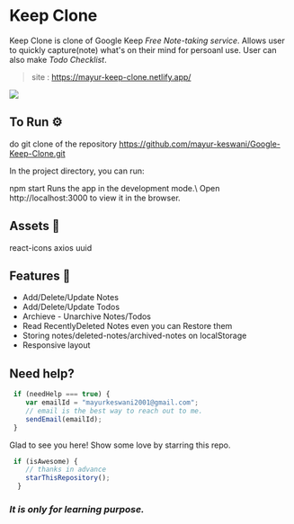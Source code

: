 # Keep Clone

Keep Clone is clone of Google Keep _Free Note-taking service_. 
Allows user to quickly capture(note) what's on their mind for persoanl use. User can also make _Todo  Checklist_.
>site : https://mayur-keep-clone.netlify.app/

![](Animation.gif)
## To Run ⚙️
do git clone of the repository https://github.com/mayur-keswani/Google-Keep-Clone.git

In the project directory, you can run:

npm start
Runs the app in the development mode.\ Open http://localhost:3000 to view it in the browser.


## Assets 🔨
react-icons
axios
uuid
## Features 🌟
 - Add/Delete/Update Notes
 - Add/Delete/Update Todos
 - Archieve - Unarchive Notes/Todos
 - Read RecentlyDeleted Notes even you can Restore them
 - Storing notes/deleted-notes/archived-notes on localStorage
 - Responsive layout 

 ## Need help?
 ```Javascript
  if (needHelp === true) {
     var emailId = "mayurkeswani2001@gmail.com";
     // email is the best way to reach out to me.
     sendEmail(emailId);
  }
```
Glad to see you here! Show some love by starring this repo.
```Javascript
 if (isAwesome) {
    // thanks in advance 
    starThisRepository();
  }
```

### _It is only for learning purpose._

